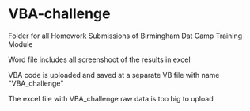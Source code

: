 # VBA-challenge

Folder for all Homework Submissions of Birmingham Dat Camp Training Module

Word file includes all screenshoot of the results in excel 

VBA code is uploaded and saved at a separate VB file with name "VBA_challenge"

The excel file with VBA_challenge raw data is too big to upload  


